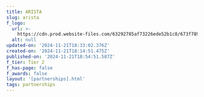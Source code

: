 ```yaml
---
title: ARISTA
slug: arista
f_logo:
  url: >-
    https://cdn.prod.website-files.com/63292785af73226ede52b1c8/673f789b2885d9ecece2779d__ARISTA%25201.svg
  alt: null
updated-on: '2024-11-21T18:33:02.376Z'
created-on: '2024-11-21T18:14:51.475Z'
published-on: '2024-11-21T18:54:51.587Z'
f_tier: Tier 2
f_has-page: false
f_awards: false
layout: '[partnerships].html'
tags: partnerships
---
```



